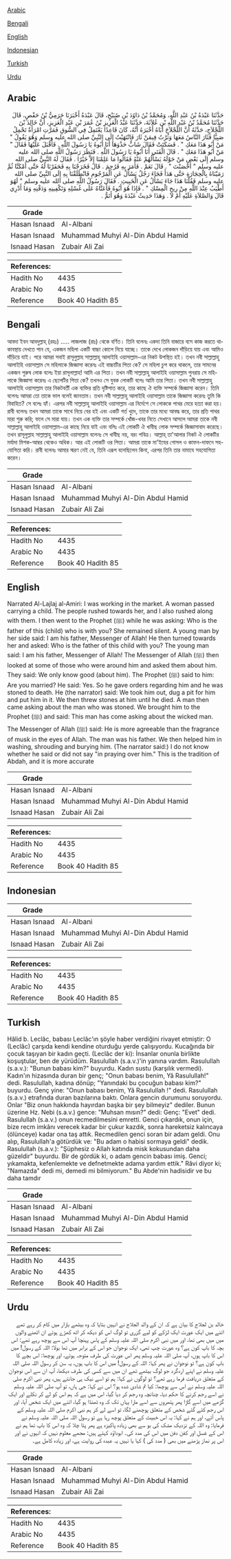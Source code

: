[Arabic](#arabic)

[Bengali](#bengali)

[English](#english)

[Indonesian](#indonesian)

[Turkish](#turkish)

[Urdu](#urdu)

## Arabic


<div dir="rtl" lang="ar" style={{fontSize:'larger',backgroundColor:'#f8f9fa',padding:20}}>
حَدَّثَنَا عَبْدَةُ بْنُ عَبْدِ اللَّهِ، وَمُحَمَّدُ بْنُ دَاوُدَ بْنِ صُبَيْحٍ، قَالَ عَبْدَةُ أَخْبَرَنَا حَرَمِيُّ بْنُ حَفْصٍ، قَالَ حَدَّثَنَا مُحَمَّدُ بْنُ عَبْدِ اللَّهِ بْنِ عُلاَثَةَ، حَدَّثَنَا عَبْدُ الْعَزِيزِ بْنُ عُمَرَ بْنِ عَبْدِ الْعَزِيزِ، أَنَّ خَالِدَ بْنَ اللَّجْلاَجِ، حَدَّثَهُ أَنَّ اللَّجْلاَجَ أَبَاهُ أَخْبَرَهُ أَنَّهُ، كَانَ قَاعِدًا يَعْتَمِلُ فِي السُّوقِ فَمَرَّتِ امْرَأَةٌ تَحْمِلُ صَبِيًّا فَثَارَ النَّاسُ مَعَهَا وَثُرْتُ فِيمَنْ ثَارَ فَانْتَهَيْتُ إِلَى النَّبِيِّ صلى الله عليه وسلم وَهُوَ يَقُولُ ‏"‏ مَنْ أَبُو هَذَا مَعَكِ ‏"‏ ‏.‏ فَسَكَتَتْ فَقَالَ شَابٌّ حَذْوَهَا أَنَا أَبُوهُ يَا رَسُولَ اللَّهِ ‏.‏ فَأَقْبَلَ عَلَيْهَا فَقَالَ ‏"‏ مَنْ أَبُو هَذَا مَعَكِ ‏"‏ ‏.‏ قَالَ الْفَتَى أَنَا أَبُوهُ يَا رَسُولَ اللَّهِ ‏.‏ فَنَظَرَ رَسُولُ اللَّهِ صلى الله عليه وسلم إِلَى بَعْضِ مَنْ حَوْلَهُ يَسْأَلُهُمْ عَنْهُ فَقَالُوا مَا عَلِمْنَا إِلاَّ خَيْرًا ‏.‏ فَقَالَ لَهُ النَّبِيُّ صلى الله عليه وسلم ‏"‏ أَحْصَنْتَ ‏"‏ ‏.‏ قَالَ نَعَمْ ‏.‏ فَأَمَرَ بِهِ فَرُجِمَ ‏.‏ قَالَ فَخَرَجْنَا بِهِ فَحَفَرْنَا لَهُ حَتَّى أَمْكَنَّا ثُمَّ رَمَيْنَاهُ بِالْحِجَارَةِ حَتَّى هَدَأَ فَجَاءَ رَجُلٌ يَسْأَلُ عَنِ الْمَرْجُومِ فَانْطَلَقْنَا بِهِ إِلَى النَّبِيِّ صلى الله عليه وسلم فَقُلْنَا هَذَا جَاءَ يَسْأَلُ عَنِ الْخَبِيثِ ‏.‏ فَقَالَ رَسُولُ اللَّهِ صلى الله عليه وسلم ‏"‏ لَهُوَ أَطْيَبُ عِنْدَ اللَّهِ مِنْ رِيحِ الْمِسْكِ ‏"‏ ‏.‏ فَإِذَا هُوَ أَبُوهُ فَأَعَنَّاهُ عَلَى غُسْلِهِ وَتَكْفِينِهِ وَدَفْنِهِ وَمَا أَدْرِي قَالَ وَالصَّلاَةِ عَلَيْهِ أَمْ لاَ ‏.‏ وَهَذَا حَدِيثُ عَبْدَةَ وَهُوَ أَتَمُّ ‏.‏
</div>
<div style={{backgroundColor:'#f8f9fa',padding:20, marginBottom: 10}}><table> <thead> <tr> <th>Grade</th> <th></th> </tr> </thead> <tbody> <tr><td>Hasan Isnaad</td><td>Al-Albani</td></tr><tr><td>Hasan Isnaad</td><td>Muhammad Muhyi Al-Din Abdul Hamid</td></tr><tr><td>Isnaad Hasan</td><td>Zubair Ali Zai</td></tr></tbody></table><table> <thead> <tr> <th>References:</th> <th></th> </tr> </thead> <tbody><tr><td>Hadith No</td><td>4435</td></tr><tr><td>Arabic No</td><td>4435</td></tr><tr><td>Reference</td><td>Book 40 Hadith 85</td></tr></tbody></table></div>

## Bengali


<div dir="ltr" lang="bn" style={{fontSize:'larger',backgroundColor:'#f8f9fa',padding:20}}>
আবদা ইবন আবদুল্লাহ্‌ (রহঃ) ..... লাজলাজ (রাঃ) থেকে বর্ণিত। তিনি বলেনঃ একদা তিনি বাজারে বসে কাজ করতে থাকাবস্থায় দেখতে পান যে, একজন মহিলা একটি বাচ্চা কোলে নিয়ে যাচ্ছে। তাকে দেখে লোকজন দাঁড়িয়ে যায় এবং আমিও দাঁড়িয়ে যাই। পরে আমরা সবাই রাসূলুল্লাহ সাল্লাল্লাহু আলাইহি ওয়াসাল্লাম-এর নিকট উপস্থিত হই। তখন নবী সাল্লাল্লাহু আলাইহি ওয়াসাল্লাম সে মহিলাকে জিজ্ঞাসা করেনঃ এই বাচ্চাটির পিতা কে? সে মহিলা চুপ করে থাকলে, তার সামনের একজন পুরুষ লোক বলেঃ ইয়া রাসূলাল্লাহ! আমি এর পিতা। তখন নবী সাল্লাল্লাহু আলাইহি ওয়াসাল্লাম পুনরায় সে মহিলাকে জিজ্ঞাসা করেনঃ এ ছেলেটির পিতা কে? তখনও সে যুবক লোকটি বলেঃ আমি তার পিতা। তখন নবী সাল্লাল্লাহু আলাইহি ওয়াসাল্লাম তার নিকটবর্তী এক ব্যক্তির প্রতি দৃষ্টিপাত করে, তার কাছে ঐ ব্যক্তি সম্পর্কে জিজ্ঞাসা করেন। তিনি বলেনঃ আমরা তো তাকে ভাল বলেই জানতাম। তখন নবী সাল্লাল্লাহু আলাইহি ওয়াসাল্লাম তাকে জিজ্ঞাসা করেনঃ তুমি কি বিবাহিত? সে বলেঃ হ্যাঁ। এরপর নবী সাল্লাল্লাহু আলাইহি ওয়াসাল্লাম এর নির্দেশে সে লোককে পাথর মেরে হত্যা করা হয়। রাবী বলেনঃ তখন আমরা তাকে সাথে নিয়ে বের হই এবং একটি গর্ত খুদে, তাকে তার মধ্যে আবদ্ধ করে, তার প্রতি পাথর মারা শুরু করি; ফলে সে মারা যায়। তখন এক ব্যক্তি তার সম্পর্কে খোঁজ-খবর নিতে সেখানে আসলে আমরা তাকে নবী সাল্লাল্লাহু আলাইহি ওয়াসাল্লাম-এর কাছে নিয়ে যাই এবং বলিঃ এই লোকটি ঐ খাবীছ লোক সম্পর্কে জিজ্ঞাসাবাদ করেছে। তখন রাসূলুল্লাহ সাল্লাল্লাহু আলাইহি ওয়াসাল্লাম বলেনঃ সে খাবীছ নয়, বরং পবিত্র। আল্লাহ্‌ তা'আলার নিকট ঐ লোকটির মর্যাদা মিশক-আম্বর থেকেও অধিক। আর এই লোকটি ওর পিতা। আমরা তাকে মা'ইযের গোসল ও কাফন-দাফনে সহযোগিতা করি। রাবী বলেনঃ আমার স্মরণ নেই যে, তিনি এরূপ বলেছিলেন কিনা, এরপর তিনি তার নামাযে সহযোগিতা করেন।
</div>
<div style={{backgroundColor:'#f8f9fa',padding:20, marginBottom: 10}}><table> <thead> <tr> <th>Grade</th> <th></th> </tr> </thead> <tbody> <tr><td>Hasan Isnaad</td><td>Al-Albani</td></tr><tr><td>Hasan Isnaad</td><td>Muhammad Muhyi Al-Din Abdul Hamid</td></tr><tr><td>Isnaad Hasan</td><td>Zubair Ali Zai</td></tr></tbody></table><table> <thead> <tr> <th>References:</th> <th></th> </tr> </thead> <tbody><tr><td>Hadith No</td><td>4435</td></tr><tr><td>Arabic No</td><td>4435</td></tr><tr><td>Reference</td><td>Book 40 Hadith 85</td></tr></tbody></table></div>

## English


<div dir="ltr" lang="en" style={{fontSize:'larger',backgroundColor:'#f8f9fa',padding:20}}>
Narrated Al-Lajlaj al-Amiri: I was working in the market. A woman passed carrying a child. The people rushed towards her, and I also rushed along with them. I then went to the Prophet (ﷺ) while he was asking: Who is the father of this (child) who is with you? She remained silent. A young man by her side said: I am his father, Messenger of Allah! He then turned towards her and asked: Who is the father of this child with you? The young man said: I am his father, Messenger of Allah! The Messenger of Allah (ﷺ) then looked at some of those who were around him and asked them about him. They said: We only know good (about him). The Prophet (ﷺ) said to him: Are you married? He said: Yes. So he gave orders regarding him and he was stoned to death. He (the narrator) said: We took him out, dug a pit for him and put him in it. We then threw stones at him until he died. A man then came asking about the man who was stoned. We brought him to the Prophet (ﷺ) and said: This man has come asking about the wicked man. The Messenger of Allah (ﷺ) said: He is more agreeable than the fragrance of musk in the eyes of Allah. The man was his father. We then helped him in washing, shrouding and burying him. (The narrator said:) I do not know whether he said or did not say "in praying over him." This is the tradition of Abdah, and it is more accurate
</div>
<div style={{backgroundColor:'#f8f9fa',padding:20, marginBottom: 10}}><table> <thead> <tr> <th>Grade</th> <th></th> </tr> </thead> <tbody> <tr><td>Hasan Isnaad</td><td>Al-Albani</td></tr><tr><td>Hasan Isnaad</td><td>Muhammad Muhyi Al-Din Abdul Hamid</td></tr><tr><td>Isnaad Hasan</td><td>Zubair Ali Zai</td></tr></tbody></table><table> <thead> <tr> <th>References:</th> <th></th> </tr> </thead> <tbody><tr><td>Hadith No</td><td>4435</td></tr><tr><td>Arabic No</td><td>4435</td></tr><tr><td>Reference</td><td>Book 40 Hadith 85</td></tr></tbody></table></div>

## Indonesian


<div dir="ltr" lang="id" style={{fontSize:'larger',backgroundColor:'#f8f9fa',padding:20}}>

</div>
<div style={{backgroundColor:'#f8f9fa',padding:20, marginBottom: 10}}><table> <thead> <tr> <th>Grade</th> <th></th> </tr> </thead> <tbody> <tr><td>Hasan Isnaad</td><td>Al-Albani</td></tr><tr><td>Hasan Isnaad</td><td>Muhammad Muhyi Al-Din Abdul Hamid</td></tr><tr><td>Isnaad Hasan</td><td>Zubair Ali Zai</td></tr></tbody></table><table> <thead> <tr> <th>References:</th> <th></th> </tr> </thead> <tbody><tr><td>Hadith No</td><td>4435</td></tr><tr><td>Arabic No</td><td>4435</td></tr><tr><td>Reference</td><td>Book 40 Hadith 85</td></tr></tbody></table></div>

## Turkish


<div dir="ltr" lang="tr" style={{fontSize:'larger',backgroundColor:'#f8f9fa',padding:20}}>
Hâlid b. Leclâc, babası Leclâc'ın şöyle haber verdiğini rivayet etmiştir: O (Leclâc) çarşıda kendi kendine oturduğu yerde çalışıyordu. Kucağında bir çocuk taşıyan bir kadın geçti. (Leclâc der ki): İnsanlar onunla birlikte koşuştular, ben de yürüdüm. Rasulullah (s.a.v.)'in yanına vardım. Rasulullah (s.a.v.): "Bunun babası kim?" buyurdu. Kadın sustu (karşılık vermedi). Kadın'ın hizasında duran bir genç; "Onun babası benim, Yâ Rasulullah!" dedi. Rasulullah, kadına dönüp; "Yanındaki bu çocuğun babası kim?" buyurdu. Genç yine: "Onun babası benim, Yâ Rasulullah !" dedi. Rasulullah (s.a.v.) etrafında duran bazılarına baktı. Onlara gencin durumunu soruyordu. Onlar "Biz onun hakkında hayırdan başka bir şey bilmeyiz" dediler. Bunun üzerine Hz. Nebi (s.a.v.) gence: "Muhsan mısın?" dedi: Genç: "Evet" dedi. Rasulullah (s.a.v.) onun recmedilmesini emretti. Genci çıkardık, onun için, bize recm imkânı verecek kadar bir çukur kazdık, sonra hareketsiz kalıncaya (ölünceye) kadar ona taş attık. Recmedilen genci soran bir adam geldi. Onu alıp, Rasulullah'a götürdük ve: "Bu adam o habisi sormaya geldi" dedik. Rasulullah (s.a.v.): "Şüphesiz o Allah katında misk kokusundan daha güzeldir" buyurdu. Bir de gördük ki, o adam gencin babası imiş. Genci; yıkamakta, kefenlemekte ve defnetmekte adama yardım ettik." Râvi diyor ki; "Namazda" dedi mi, demedi mi bilmiyorum." Bu Abde'nin hadisidir ve bu daha tamdır
</div>
<div style={{backgroundColor:'#f8f9fa',padding:20, marginBottom: 10}}><table> <thead> <tr> <th>Grade</th> <th></th> </tr> </thead> <tbody> <tr><td>Hasan Isnaad</td><td>Al-Albani</td></tr><tr><td>Hasan Isnaad</td><td>Muhammad Muhyi Al-Din Abdul Hamid</td></tr><tr><td>Isnaad Hasan</td><td>Zubair Ali Zai</td></tr></tbody></table><table> <thead> <tr> <th>References:</th> <th></th> </tr> </thead> <tbody><tr><td>Hadith No</td><td>4435</td></tr><tr><td>Arabic No</td><td>4435</td></tr><tr><td>Reference</td><td>Book 40 Hadith 85</td></tr></tbody></table></div>

## Urdu


<div dir="rtl" lang="ur" style={{fontSize:'larger',backgroundColor:'#f8f9fa',padding:20}}>
خالد بن لجلاج کا بیان ہے کہ ان کے والد الجلاج نے انہیں بتایا کہ وہ بیٹھے بازار میں کام کر رہے تھے اتنے میں ایک عورت ایک لڑکے کو لیے گزری تو لوگ اس کو دیکھ کر اٹھ کھڑے ہوئے ان اٹھنے والوں میں میں بھی تھا، اور میں نبی اکرم صلی اللہ علیہ وسلم کے پاس پہنچا آپ اس سے پوچھ رہے تھے: اس بچہ کا باپ کون ہے؟ وہ عورت چپ تھی، ایک نوجوان جو اس کے برابر میں تھا بولا: اللہ کے رسول! میں اس کا باپ ہوں، آپ صلی اللہ علیہ وسلم پھر اس عورت کی طرف متوجہ ہوئے، اور پوچھا: اس بچے کا باپ کون ہے؟ تو نوجوان نے پھر کہا: اللہ کے رسول! میں اس کا باپ ہوں، یہ سن کر رسول اللہ صلی اللہ علیہ وسلم نے اپنے اردگرد جو لوگ بیٹھے تھے ان میں سے کسی کی طرف دیکھا، آپ ان سے اس نوجوان کے متعلق دریافت فرما رہے تھے؟ تو لوگوں نے کہا: ہم تو اسے نیک ہی جانتے ہیں، پھر نبی اکرم صلی اللہ علیہ وسلم نے اس سے پوچھا: کیا تم شادی شدہ ہو؟ اس نے کہا: جی ہاں، تو آپ صلی اللہ علیہ وسلم نے اسے رجم کرنے کا حکم دیا، چنانچہ وہ رجم کر دیا گیا، اس میں ہے کہ ہم اس کو لے کر نکلے اور ایک گڑھے میں اسے گاڑا پھر پتھروں سے اسے مارا یہاں تک کہ وہ ٹھنڈا ہو گیا، اتنے میں ایک شخص آیا، اور اس رجم کئے گئے شخص کے متعلق پوچھنے لگا، تو اسے لے کر ہم نبی اکرم صلی اللہ علیہ وسلم کے پاس آئے، اور ہم نے کہا: یہ اس خبیث کے متعلق پوچھ رہا ہے تو رسول اللہ صلی اللہ علیہ وسلم نے فرمایا: وہ اللہ کے نزدیک مشک کی بو سے بھی زیادہ پاکیزہ ہے پھر پتا چلا کہ وہ اس کا باپ تھا ہم نے اس کے غسل اور کفن دفن میں اس کی مدد کی۔ ابوداؤد کہتے ہیں: مجھے معلوم نہیں کہ انہوں نے اور اس پر نماز پڑھنے میں بھی ( مدد کی ) کہا یا نہیں یہ عبدہ کی روایت ہے، اور زیادہ کامل ہے۔
</div>
<div style={{backgroundColor:'#f8f9fa',padding:20, marginBottom: 10}}><table> <thead> <tr> <th>Grade</th> <th></th> </tr> </thead> <tbody> <tr><td>Hasan Isnaad</td><td>Al-Albani</td></tr><tr><td>Hasan Isnaad</td><td>Muhammad Muhyi Al-Din Abdul Hamid</td></tr><tr><td>Isnaad Hasan</td><td>Zubair Ali Zai</td></tr></tbody></table><table> <thead> <tr> <th>References:</th> <th></th> </tr> </thead> <tbody><tr><td>Hadith No</td><td>4435</td></tr><tr><td>Arabic No</td><td>4435</td></tr><tr><td>Reference</td><td>Book 40 Hadith 85</td></tr></tbody></table></div>